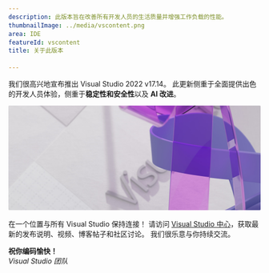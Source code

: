 ```yaml
---
description: 此版本旨在改善所有开发人员的生活质量并增强工作负载的性能。
thumbnailImage: ../media/vscontent.png
area: IDE
featureId: vscontent
title: 关于此版本

---
```



我们很高兴地宣布推出 Visual Studio 2022 v17.14。 此更新侧重于全面提供出色的开发人员体验，侧重于**稳定性和安全性**以及 **AI 改进**。 

![主要](../media/hero.png)

在一个位置与所有 Visual Studio 保持连接！ 请访问 [Visual Studio 中心](https://aka.ms/vshub)，获取最新的发布说明、视频、博客帖子和社区讨论。 我们很乐意与你持续交流。

**祝你编码愉快！**  
*Visual Studio 团队*
